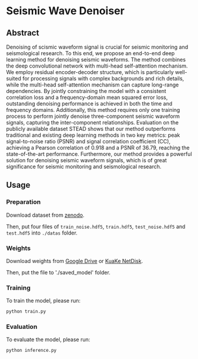 # Seismic Wave Denoiser

## Abstract

Denoising of scismic waveform signal is crucial for seismic monitoring and seismological research. To this end, we propose an
end-to-end deep learning method for denoising seismic waveforms. The method
combines the deep convolutional network with multi-head self-attention
mechanism. We employ residual encoder-decoder structure, which is particularly
well-suited for processing signals with complex backgrounds and rich details,
while the multi-head self-attention mechanism can capture long-range
dependencies. By jointly constraining the model with a consistent correlation
loss and a frequency-domain mean squared error loss, outstanding denoising
performance is achieved in both the time and frequency domains. Additionally,
this method requires only one training process to perform jointly denoise
three-component seismic waveform signals, capturing the inter-component
relationships. Evaluation on the publicly available dataset STEAD shows that
our method outperforms traditional and existing deep learning methods in two
key metrics: peak signal-to-noise ratio (PSNR) and signal correlation
coefficient (CC), achieving a Pearson correlation of 0.918 and a PSNR of 36.79,
reaching the state-of-the-art performance. Furthermore, our method provides a
powerful solution for denoising seismic waveform signals, which is of great
significance for seismic monitoring and seismological research.

## Usage

### Preparation

Download dataset from [zenodo](https://zenodo.org/records/11094536]).

Then, put four files of `train_noise.hdf5`, `train.hdf5`, `test_noise.hdf5` and `test.hdf5` into `./datas` folder.

### Weights
Download weights from [Google Drive](https://drive.google.com/file/d/14BMXpXG57MKqMny6Qyf3vJxnp4GT05D3/view?usp=drive_link) or [KuaKe NetDisk](https://pan.quark.cn/s/c726b97f6734).

Then, put the file to './saved_model' folder.


### Training

To train the model, please run:

```python
python train.py 
```

### Evaluation

To evaluate the model, please run:

```python
python inference.py
```
